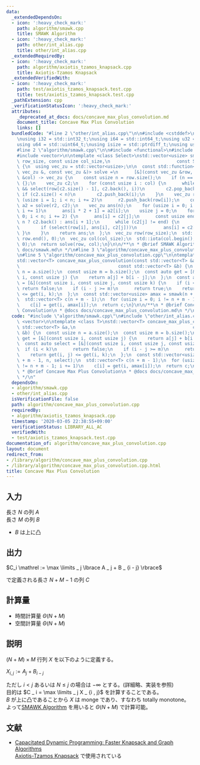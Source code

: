 ```yaml
---
data:
  _extendedDependsOn:
  - icon: ':heavy_check_mark:'
    path: algorithm/smawk.cpp
    title: SMAWK Algorithm
  - icon: ':heavy_check_mark:'
    path: other/int_alias.cpp
    title: other/int_alias.cpp
  _extendedRequiredBy:
  - icon: ':heavy_check_mark:'
    path: algorithm/axiotis_tzamos_knapsack.cpp
    title: Axiotis-Tzamos Knapsack
  _extendedVerifiedWith:
  - icon: ':heavy_check_mark:'
    path: test/axiotis_tzamos_knapsack.test.cpp
    title: test/axiotis_tzamos_knapsack.test.cpp
  _pathExtension: cpp
  _verificationStatusIcon: ':heavy_check_mark:'
  attributes:
    _deprecated_at_docs: docs/concave_max_plus_convolution.md
    document_title: Concave Max Plus Convolution
    links: []
  bundledCode: "#line 2 \"other/int_alias.cpp\"\n\n#include <cstddef>\n#include <cstdint>\n\
    \nusing i32 = std::int32_t;\nusing i64 = std::int64_t;\nusing u32 = std::uint32_t;\n\
    using u64 = std::uint64_t;\nusing isize = std::ptrdiff_t;\nusing usize = std::size_t;\n\
    #line 2 \"algorithm/smawk.cpp\"\n\n#include <functional>\n#include <numeric>\n\
    #include <vector>\n\ntemplate <class Select>\nstd::vector<usize> smawk(const usize\
    \ row_size, const usize col_size,\n                         const Select &select)\
    \ {\n  using vec_zu = std::vector<usize>;\n\n  const std::function<vec_zu(const\
    \ vec_zu &, const vec_zu &)> solve =\n      [&](const vec_zu &row, const vec_zu\
    \ &col) -> vec_zu {\n    const usize n = row.size();\n    if (n == 0)\n      return\
    \ {};\n    vec_zu c2;\n    for (const usize i : col) {\n      while (!c2.empty()\
    \ && select(row[c2.size() - 1], c2.back(), i))\n        c2.pop_back();\n     \
    \ if (c2.size() < n)\n        c2.push_back(i);\n    }\n    vec_zu r2;\n    for\
    \ (usize i = 1; i < n; i += 2)\n      r2.push_back(row[i]);\n    const vec_zu\
    \ a2 = solve(r2, c2);\n    vec_zu ans(n);\n    for (usize i = 0; i != a2.size();\
    \ i += 1)\n      ans[i * 2 + 1] = a2[i];\n    usize j = 0;\n    for (usize i =\
    \ 0; i < n; i += 2) {\n      ans[i] = c2[j];\n      const usize end = i + 1 ==\
    \ n ? c2.back() : ans[i + 1];\n      while (c2[j] != end) {\n        j += 1;\n\
    \        if (select(row[i], ans[i], c2[j]))\n          ans[i] = c2[j];\n     \
    \ }\n    }\n    return ans;\n  };\n  vec_zu row(row_size);\n  std::iota(row.begin(),\
    \ row.end(), 0);\n  vec_zu col(col_size);\n  std::iota(col.begin(), col.end(),\
    \ 0);\n  return solve(row, col);\n}\n\n/**\n * @brief SMAWK Algorithm\n * @docs\
    \ docs/smawk.md\n */\n#line 3 \"algorithm/concave_max_plus_convolution.cpp\"\n\
    \n#line 5 \"algorithm/concave_max_plus_convolution.cpp\"\n\ntemplate <class T>\n\
    std::vector<T> concave_max_plus_convolution(const std::vector<T> &a,\n       \
    \                                     const std::vector<T> &b) {\n  const usize\
    \ n = a.size();\n  const usize m = b.size();\n  const auto get = [&](const usize\
    \ i, const usize j) {\n    return a[j] + b[i - j];\n  };\n  const auto select\
    \ = [&](const usize i, const usize j, const usize k) {\n    if (i < k)\n     \
    \ return false;\n    if (i - j >= m)\n      return true;\n    return get(i, j)\
    \ <= get(i, k);\n  };\n  const std::vector<usize> amax = smawk(n + m - 1, n, select);\n\
    \  std::vector<T> c(n + m - 1);\n  for (usize i = 0; i != n + m - 1; i += 1)\n\
    \    c[i] = get(i, amax[i]);\n  return c;\n}\n\n/**\n * @brief Concave Max Plus\
    \ Convolution\n * @docs docs/concave_max_plus_convolution.md\n */\n"
  code: "#include \"algorithm/smawk.cpp\"\n#include \"other/int_alias.cpp\"\n\n#include\
    \ <vector>\n\ntemplate <class T>\nstd::vector<T> concave_max_plus_convolution(const\
    \ std::vector<T> &a,\n                                            const std::vector<T>\
    \ &b) {\n  const usize n = a.size();\n  const usize m = b.size();\n  const auto\
    \ get = [&](const usize i, const usize j) {\n    return a[j] + b[i - j];\n  };\n\
    \  const auto select = [&](const usize i, const usize j, const usize k) {\n  \
    \  if (i < k)\n      return false;\n    if (i - j >= m)\n      return true;\n\
    \    return get(i, j) <= get(i, k);\n  };\n  const std::vector<usize> amax = smawk(n\
    \ + m - 1, n, select);\n  std::vector<T> c(n + m - 1);\n  for (usize i = 0; i\
    \ != n + m - 1; i += 1)\n    c[i] = get(i, amax[i]);\n  return c;\n}\n\n/**\n\
    \ * @brief Concave Max Plus Convolution\n * @docs docs/concave_max_plus_convolution.md\n\
    \ */\n"
  dependsOn:
  - algorithm/smawk.cpp
  - other/int_alias.cpp
  isVerificationFile: false
  path: algorithm/concave_max_plus_convolution.cpp
  requiredBy:
  - algorithm/axiotis_tzamos_knapsack.cpp
  timestamp: '2020-03-05 22:38:55+09:00'
  verificationStatus: LIBRARY_ALL_AC
  verifiedWith:
  - test/axiotis_tzamos_knapsack.test.cpp
documentation_of: algorithm/concave_max_plus_convolution.cpp
layout: document
redirect_from:
- /library/algorithm/concave_max_plus_convolution.cpp
- /library/algorithm/concave_max_plus_convolution.cpp.html
title: Concave Max Plus Convolution
---
```

## 入力
長さ $N$ の列 $A$  
長さ $M$ の列 $B$
-   $B$ は上に凸

## 出力
$C_i \mathrel := \max \limits _ j \lbrace A _ j + B _ {i - j} \rbrace$

で定義される長さ $N + M - 1$ の列 $C$

## 計算量
-   時間計算量 $\Theta ( N + M )$
-   空間計算量 $\Theta ( N + M )$

## 説明
$( N + M ) \times M$ 行列 $X$ を以下のように定義する。

$X _ {i , j} \mathrel := A _ j + B _ {i - j}$

ただし $i \lt j$ あるいは $N \le j$ の場合は $- \infty$ とする。(詳細略、実装を参照)  
目的は $C _ i = \max \limits _ j X _ {i , j}$ を計算することである。  
$B$ が上に凸であることから $X$ は monge であり、すなわち totally monotone。よって[SMAWK Algorithm](https://noshi91.github.io/Library/library/algorithm/smawk.cpp.html) を用いると $\Theta ( N + M )$ で計算可能。

## 文献
-   [Capacitated Dynamic Programming: Faster Knapsack and Graph Algorithms](https://arxiv.org/abs/1802.06440)  
    [Axiotis-Tzamos Knapsack](https://noshi91.github.io/Library/library/algorithm/axiotis_tzamos_knapsack.cpp.html) で使用されている
